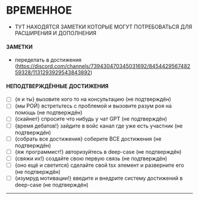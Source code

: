 # ВРЕМЕННОЕ
* ТУТ НАХОДЯТСЯ ЗАМЕТКИ КОТОРЫЕ МОГУТ ПОТРЕБОВАТЬСЯ ДЛЯ РАСШИРЕНИЯ И ДОПОЛНЕНИЯ


#### ЗАМЕТКИ
- переделать в достижения (https://discord.com/channels/739430470345031692/845442956748259328/1131293929543843892)


#### НЕПОДТВЕРЖДЁННЫЕ ДОСТИЖЕНИЯ
- [ ] {я и ты} вызовите кого то на консультацию (не подтверждён)
- [ ] {мы РОЙ} встретьтесь с проблемой и вызовите разум роя на помощь (не подтверждён)
- [ ] {скайнет} спросите что нибудь у чат GPT (не подтверждён)
- [ ] {время дебатов!} зайдите в войс канал где уже есть участник (не подтверждён)
- [ ] {собрать все достижения} соберите ВСЕ достижения (не подтверждён)
- [ ] {яж программист!} авторизуйтесь в deep-case (не подтверждён)
- [ ] {свяжи их!} создайте свою первую связь (не подтверждён)
- [ ] {оно ещё и светится} сделайте свой tsx элемент и разверните его (не подтверждён)
- [ ] {изумруд мотивации!} введите и внедрите систему достижений в deep-case (не подтверждён)

---
